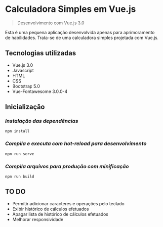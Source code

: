 # Calculadora Simples em Vue.js
> Desenvolvimento com Vue.js 3.0

Esta é uma pequena aplicação desenvolvida apenas para aprimoramento de habilidades. Trata-se de uma calculadora simples projetada com Vue.js.

## Tecnologias utilizadas

- Vue.js 3.0
- Javascript
- HTML
- CSS
- Bootstrap 5.0
- Vue-Fontawesome 3.0.0-4

## Inicialização

### *Instalação das dependências*
```
npm install
```

### *Compila e executa com hot-reload para desenvolvimento*
```
npm run serve
```

### *Compila arquivos para produção com minificação*
```
npm run build
```

## TO DO

- Permitir adicionar caracteres e operações pelo teclado
- Exibir histórico de cálculos efetuados
- Apagar lista de histórico de cálculos efetuados
- Melhorar responsividade
